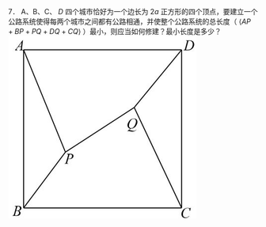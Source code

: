 7． A、B、C、 $D$ 四个城市恰好为一个边长为 $2 a$ 正方形的四个顶点，要建立一个公路系统使得每两个城市之间都有公路相通，并使整个公路系统的总长度（ $\langle A P + B P + P Q + D Q + C Q \rangle$ ）最小，则应当如何修建？最小长度是多少？
![](<../../qs_image_DB/专题2-2_费马点与加权费马点详细总结（解析版）/7c22ac22ddf7442675318e2821cac7935319b7c9e583ff1af24f37f050e51b0a.jpg>)
